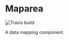 # Maparea
![Travis build](https://api.travis-ci.org/Enrise/Maparea.svg?branch=master)

A data mapping component.